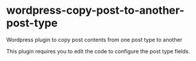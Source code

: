 # wordpress-copy-post-to-another-post-type
Wordpress plugin to copy post contents from one post type to another

This plugin requires you to edit the code to configure the post type fields. 
